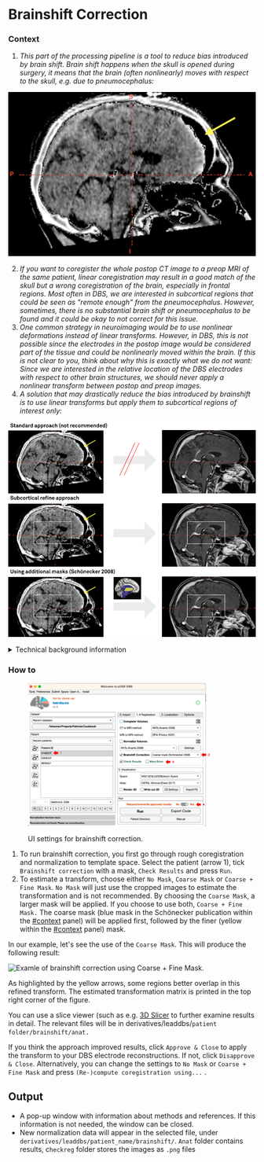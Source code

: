 # Brainshift Correction

### Context

1. _This part of the processing pipeline is a tool to reduce bias introduced by brain shift. Brain shift happens when the skull is opened during surgery, it means that the brain (often nonlinearly) moves with respect to the skull, e.g. due to pneumocephalus:_

![Pneumocephalus shown in a tonemapped CT image. Air has entered the skull after opening boreholes during surgery. The dark area in the frontal portion of the skull (yellow arrow) is air that pushes the soft tissue of the brain in occipital direction.](../../.gitbook/assets/pneumocephalus.png)

2. _If you want to coregister the whole postop CT image to a preop MRI of the same patient, linear coregistration may result in a good match of the skull but a wrong coregistration of the brain, especially in frontal regions. Most often in DBS, we are interested in subcortical regions that could be seen as "remote enough" from the pneumocephalus. However, sometimes, there is no substantial brain shift or pneumocephalus to be found and it could be okay to not correct for this issue._
3. _One common strategy in neuroimaging would be to use nonlinear deformations instead of linear transforms. However, in DBS, this is not possible since the electrodes in the postop image would be considered part of the tissue and could be nonlinearly moved within the brain. If this is not clear to you, think about why this is exactly what we do not want: Since we are interested in the relative location of the DBS electrodes with respect to other brain structures, we should never apply a nonlinear transform between postop and preop images._
4. _A solution that may drastically reduce the bias introduced by brainshift is to use linear transforms but apply them to subcortical regions of interest only:_

![The solution to reduce bias by brainshift as implemented in Lead-DBS. Top row: Standard approach which may lead to significant error if pneumocephalus is present. To account for this, you can refine the linear transform of the top row by using a bounding box (mid row) or by further applying masks of interest published by Schönecker 2008 (and graciously shared for use in Lead-DBS by Thomas).](../../.gitbook/assets/brainshift-correction.png)

<details>

<summary>Technical background information</summary>

In theory, subcortical refines can be applied together with coarse refines "in one go". We used this strategy in earlier versions of Lead-DBS. However, the process was not robust enough and could not be implemented using all software available in Lead-DBS, in the same way. Furthermore and especially when dealing with postoperative CTs or significant electrode artifacts on MRI, many users sometimes manually apply a whole-brain coregistration in different software (such as [3D Slicer](http://slicer.org\)) if the options in Lead-DBS do not generate satisfactory results). That's why we chose to include this refine step at the very end of our pipeline. First ensure an as good as possible whole-brain coregistration and normalization then apply this subcortical refine step to the data.

We estimate the refine transform on interpolated and resliced data which is usually not the best approach. The process is _much_ more robust and universal this way. This practice allows us to support all the linear transform methods implemented in Lead-DBS (SPM, FSL, ANTs, BRAINSFit or hybrid solutions) in the same way. To account for the disadvantages of using coregistered and resliced data to estimate transforms, we apply the transform to non-discretized points in float format and use high resolution data throughout the whole pipeline.

The subcortical refine step uses ANTs and you don't have the option to choose from a multitude of software. This is due to the fact that any software would probably get these transforms right since images should already be pretty much aligned at this point. We use a layered transform composed of rigid, affine \[and mask1, mask2 if masks are used] stages in this final ANTs registration step.

As a side note:\
_This processing step was completely implemented into Lead-DBS during the_ [_2017 brainhack global event at MIT in Boston_](https://brainhack-boston.github.io)_._\
_Many thanks go out to the organizers of the event – as always @ brainhack, it was phenomenal._

[![](../../.gitbook/assets/brainhack.png)](http://www.brainhack.org)

###

</details>

### How to

<figure><img src="../../.gitbook/assets/UI_brainshiftCorrection.png" alt="" width="375"><figcaption><p>UI settings for brainshift correction.</p></figcaption></figure>

1. To run brainshift correction, you first go through rough coregistration and normalization to template space. Select the patient (arrow 1), tick `Brainshift correction` with a mask, `Check Results` and press `Run`.
2. To estimate a transform, choose either `No Mask`, `Coarse Mask` or `Coarse + Fine Mask`. `No Mask` will just use the cropped images to estimate the transformation and is not recommended.  By choosing the `Coarse Mask`, a larger mask will be applied. If you choose to use both, `Coarse + Fine Mask.` The coarse mask (blue mask in the Schönecker publication within the [#context](subcortical-refine-post-to-pre-transforms.md#context "mention") panel) will be applied first, followed by the finer (yellow within the [#context](subcortical-refine-post-to-pre-transforms.md#context "mention") panel) mask.

In our example, let's see the use of the `Coarse Mask`. This will produce the following result:

![Examle of brainshift correction using Coarse + Fine Mask.](../../.gitbook/assets/results\_brainshift.png)

As highlighted by the yellow arrows, some regions better overlap in this refined transform. The estimated transformation matrix is printed in the top right corner of the figure.

You can use a slice viewer (such as e.g. [3D Slicer](http://slicer.org\)) to further examine results in detail. The relevant files will be in derivatives/leaddbs/`patient folder/brainshift/anat.`

If you think the approach improved results, click `Approve & Close` to apply the transform to your DBS electrode reconstructions. If not, click `Disapprove & Close`. Alternatively, you can change the settings to `No Mask` or `Coarse + Fine Mask` and press `(Re-)compute coregistration using...` .

## Output

* A pop-up window with information about methods and references. If this information is not needed, the window can be closed.
* New normalization data will appear in the selected file, under `derivatives/leaddbs/patient_name/brainshift/`. `Anat` folder contains results, c`heckreg` folder stores the images as `.png` files

###
